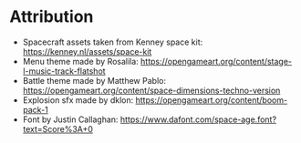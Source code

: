 # Attribution

- Spacecraft assets taken from Kenney space kit: https://kenney.nl/assets/space-kit
- Menu theme made by Rosalila: https://opengameart.org/content/stage-l-music-track-flatshot
- Battle theme made by Matthew Pablo: https://opengameart.org/content/space-dimensions-techno-version
- Explosion sfx made by dklon: https://opengameart.org/content/boom-pack-1
- Font by Justin Callaghan: https://www.dafont.com/space-age.font?text=Score%3A+0
